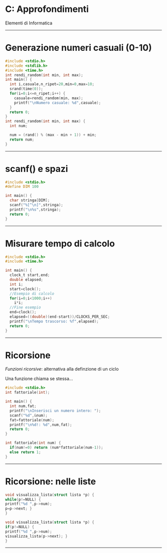 <!-- footer: M. Fraschini - Università degli Studi di Cagliari - AA 2020-2021 -->

<!-- page_number: true -->


# C: Approfondimenti

Elementi di Informatica

---

# Generazione numeri casuali (0-10)

```C
#include <stdio.h>
#include <stdlib.h>
#include <time.h>
int rendi_random(int min, int max);
int main() {
  int i,casuale,n_ripet=20,min=0,max=10;
  srand(time(0));
  for(i=0;i<=n_ripet;i++) {
    casuale=rendi_random(min, max);
    printf("\nNumero casuale: %d",casuale);
  }
  return 0;
}
int rendi_random(int min, int max) {
  int num;

  num = (rand() % (max - min + 1)) + min;
  return num;
}
```

---

# scanf() e spazi

```C
#include <stdio.h>
#define DIM 100

int main() {
  char stringa[DIM];
  scanf("%[^\n]",stringa);
  printf("\n%s",stringa);
  return 0;
}
```

---

# Misurare tempo di calcolo

```C
#include <stdio.h>
#include <time.h>

int main() {
  clock_t start,end;
  double elapsed;
  int i;
  start=clock();
  //Esempio di calcolo
  for(i=0;i<1000;i++)
    i*i;
  //Fine esempio
  end=clock();
  elapsed=((double)(end-start))/CLOCKS_PER_SEC;
  printf("\nTempo trascorso: %f",elapsed);
  return 0;
}

```


---


# Ricorsione

*Funzioni ricorsive*: alternativa alla definzione di un ciclo

Una funzione chiama se stessa...

```C
#include <stdio.h>
int fattoriale(int);

int main() {
  int num,fat;
  printf("\nInserisci un numero intero: ");
  scanf("%d",&num);
  fat=fattoriale(num);
  printf("\n%d!: %d",num,fat);
  return 0;
}

int fattoriale(int num) {
  if(num!=0) return (num*fattoriale(num-1));
  else return 1;
}
```

---

# Ricorsione: nelle liste

```C
void visualizza_lista(struct lista *p) { 
while(p!=NULL) {
printf("%d ",p->num);
p=p->next; }
}
```

```C
void visualizza_lista(struct lista *p) { 
if(p!=NULL) {
printf("%d ",p->num);
visualizza_lista(p->next); }
}
```

---

